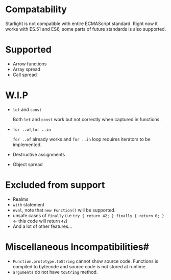 # Compatability

Starlight is not compatible with entire ECMAScript standard. Right now it works with ES.51 and ES6, some parts of future standards is also supported. 


# Supported
- Arrow functions
- Array spread
- Call spread

# W.I.P
- `let` and `const`

    Both `let` and `const` work but not correctly when captured in functions.

- `for ..of`,`for ..in`


    `for ..of` already works and `for ..in` loop requires iterators to be implemented.

- Destructive assignments
- Object spread


# Excluded from support
- Realms
- `with` statement
- `eval`, note that `new Function()` will be supported.
- unsafe cases of `finally` (i.e `try { return 42; } finally { return 0; }` <- this code will return `42`)
- And a lot of other features...

# Miscellaneous Incompatibilities#

- `Function.prototype.toString` cannot show source code. Functions is compiled to bytecode and source code is not stored at runtime.
- `arguments` do not have `toString` method. 
